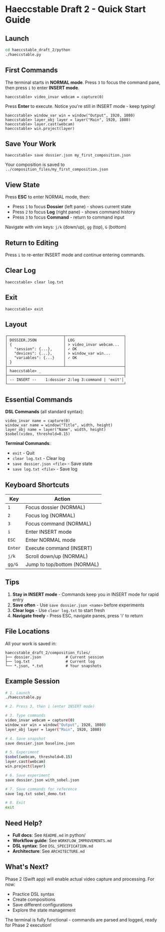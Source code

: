 # Haeccstable Draft 2 - Quick Start Guide

## Launch

```bash
cd haeccstable_draft_2/python
./haeccstable.py
```

## First Commands

The terminal starts in **NORMAL mode**. Press `3` to focus the command pane, then press `i` to enter **INSERT mode**.

```
haeccstable> video_invar webcam = capture(0)
```

Press **Enter** to execute. Notice you're still in INSERT mode - keep typing!

```
haeccstable> window_var win = window("Output", 1920, 1080)
haeccstable> layer_obj layer = layer("Main", 1920, 1080)
haeccstable> layer.cast(webcam)
haeccstable> win.project(layer)
```

## Save Your Work

```
haeccstable> save dossier.json my_first_composition.json
```

Your composition is saved to `../composition_files/my_first_composition.json`

## View State

Press **ESC** to enter NORMAL mode, then:
- Press `1` to focus **Dossier** (left pane) - shows current state
- Press `2` to focus **Log** (right pane) - shows command history
- Press `3` to focus **Command** - return to command input

Navigate with vim keys: `j/k` (down/up), `gg` (top), `G` (bottom)

## Return to Editing

Press `i` to re-enter INSERT mode and continue entering commands.

## Clear Log

```
haeccstable> clear log.txt
```

## Exit

```
haeccstable> exit
```

## Layout

```
┌─────────────────────────┬──────────────────────────┐
│ DOSSIER.JSON            │ LOG                      │
│ {                       │ > video_invar webcam...  │
│   "session": {...},     │ ✓ OK                     │
│   "devices": {...},     │ > window_var win...      │
│   "variables": {...}    │ ✓ OK                     │
│ }                       │                          │
├─────────────────────────┴──────────────────────────┤
│ haeccstable> _                                     │
├────────────────────────────────────────────────────┤
│ -- INSERT --    1:dossier 2:log 3:command | 'exit'│
└────────────────────────────────────────────────────┘
```

## Essential Commands

**DSL Commands** (all standard syntax):
```haeccstable
video_invar name = capture(0)
window_var name = window("Title", width, height)
layer_obj name = layer("Name", width, height)
$sobel(video, threshold=0.15)
```

**Terminal Commands**:
- `exit` - Quit
- `clear log.txt` - Clear log
- `save dossier.json <file>` - Save state
- `save log.txt <file>` - Save log

## Keyboard Shortcuts

| Key | Action |
|-----|--------|
| `1` | Focus dossier (NORMAL) |
| `2` | Focus log (NORMAL) |
| `3` | Focus command (NORMAL) |
| `i` | Enter INSERT mode |
| `ESC` | Enter NORMAL mode |
| `Enter` | Execute command (INSERT) |
| `j/k` | Scroll down/up (NORMAL) |
| `gg/G` | Jump to top/bottom (NORMAL) |

## Tips

1. **Stay in INSERT mode** - Commands keep you in INSERT mode for rapid entry
2. **Save often** - Use `save dossier.json <name>` before experiments
3. **Clear logs** - Use `clear log.txt` to start fresh
4. **Navigate freely** - Press ESC, navigate panes, press 'i' to return

## File Locations

All your work is saved in:
```
haeccstable_draft_2/composition_files/
├── dossier.json           # Current session
├── log.txt                # Current log
└── *.json, *.txt          # Your snapshots
```

## Example Session

```bash
# 1. Launch
./haeccstable.py

# 2. Press 3, then i (enter INSERT mode)

# 3. Type commands
video_invar webcam = capture(0)
window_var win = window("Output", 1920, 1080)
layer_obj layer = layer("Main", 1920, 1080)

# 4. Save snapshot
save dossier.json baseline.json

# 5. Experiment
$sobel(webcam, threshold=0.15)
layer.cast(webcam)
win.project(layer)

# 6. Save experiment
save dossier.json with_sobel.json

# 7. Save commands for reference
save log.txt sobel_demo.txt

# 8. Exit
exit
```

## Need Help?

- **Full docs**: See `README.md` in python/
- **Workflow guide**: See `WORKFLOW_IMPROVEMENTS.md`
- **DSL syntax**: See `DSL_SPECIFICATION.md`
- **Architecture**: See `ARCHITECTURE.md`

## What's Next?

Phase 2 (Swift app) will enable actual video capture and processing. For now:
- Practice DSL syntax
- Create compositions
- Save different configurations
- Explore the state management

The terminal is fully functional - commands are parsed and logged, ready for Phase 2 execution!
